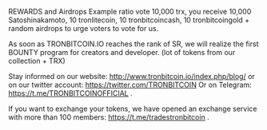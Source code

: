 REWARDS and Airdrops
Example ratio vote 10,000 trx, you receive 10,000 Satoshinakamoto, 10 tronlitecoin, 10 tronbitcoincash, 10 tronbitcoingold + random airdrops to urge voters to vote for us.

As soon as TRONBITCOIN.IO reaches the rank of SR, we will realize the first BOUNTY program for creators and developer. 
(lot of tokens from our collection + TRX)

Stay informed on our website: http://www.tronbitcoin.io/index.php/blog/ or on our twitter account: https://twitter.com/TRONBITCOIN
Or on Telegram: https://t.me/TRONBITCOINOFFICIAL .

If you want to exchange your tokens, we have opened an exchange service with more than 100 members: https://t.me/tradestronbitcoin .
